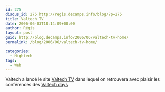 ```yaml
---
id: 275
disqus_id: 275 http://regis.decamps.info/blog/?p=275
title: Valtech TV
date: 2006-06-03T18:14:09+00:00
author: Régis
layout: post
guid: http://blog.decamps.info/2006/06/valtech-tv-home/
permalink: /blog/2006/06/valtech-tv-home/

categories:
  - Hightech
tags:
  - Web
---
```

Valtech a lancé le site [Valtech TV](http://www.valtech-tv.com/) dans lequel on retrouvera avec plaisir les conférences des [Valtech days](http://blog.decamps.info/2006/03/valtech-day-1/)
